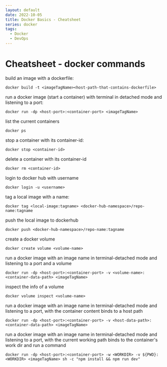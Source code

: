 ```yaml
---
layout: default
date: 2022-10-05
title: Docker Basics - Cheatsheet
series: docker
tags:
  - Docker
  - DevOps
---
```

# Cheatsheet - docker commands

build an image with a dockerfile:

```
docker build -t <imageTagName><host-path-that-contains-dockerfile>
```
run a docker image (start a container) with terminal in detached mode and listening to a port:

```
docker run -dp <host-port>:<container-port> <imageTagName>
```

list the current containers

```
docker ps
```

stop a container with its container-id:

```
docker stop <container-id>
```

delete a container with its container-id

```
docker rm <container-id>
```

login to docker hub with username

```
docker login -u <username>
```

tag a local image with a name:

```
docker tag <local-image:tagname> <docker-hub-namespace>/repo-name:tagname
```

push the local image to dockerhub

```
docker push <docker-hub-namespace>/repo-name:tagname
```

create a docker volume

```
docker create volume <volume-name>
```

run a docker image with an image name in terminal-detached mode and listening to a port and a volume

```
docker run -dp <host-port>:<container-port> -v <volume-name>:<container-data-path> <imageTagName>
```

inspect the info of a volume

```
docker volume inspect <volume-name>
```
run a docker image with an image name in terminal-detached mode and listening to a port, with the container content binds to a host path

```
docker run -dp <host-port>:<container-port> -v <host-data-path>:<container-data-path> <imageTagName>
```
run a docker image with an image name in terminal-detached mode and listening to a port, with the current working path binds to the container's work dir and run a command

```
docker run -dp <host-port>:<container-port> -w <WORKDIR> -v ${PWD}:<WORKDIR> <imageTagName> sh -c "npm install && npm run dev"
```


